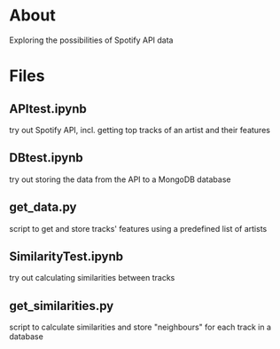 # About
Exploring the possibilities of Spotify API data

# Files

## APItest.ipynb
try out Spotify API, incl. getting top tracks of an artist and their features

## DBtest.ipynb
try out storing the data from the API to a MongoDB database

## get_data.py
script to get and store tracks' features using a predefined list of artists

## SimilarityTest.ipynb
try out calculating similarities between tracks

## get_similarities.py
script to calculate similarities and store "neighbours" for each track in a database
